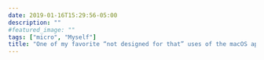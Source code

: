 ```yaml
---
date: 2019-01-16T15:29:56-05:00
description: ""
#featured_image: ""
tags: ["micro", "Myself"]
title: "One of my favorite “not designed for that” uses of the macOS app Alfred is to strip formatting from text when copying from one doc to another—paste it in Alfred bar in between, and voilà!"
---
```


